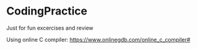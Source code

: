 # CodingPractice
Just for fun excercises and review

Using online C compiler: https://www.onlinegdb.com/online_c_compiler#
